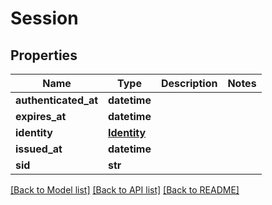 # Session

## Properties
Name | Type | Description | Notes
------------ | ------------- | ------------- | -------------
**authenticated_at** | **datetime** |  | 
**expires_at** | **datetime** |  | 
**identity** | [**Identity**](Identity.md) |  | 
**issued_at** | **datetime** |  | 
**sid** | **str** |  | 

[[Back to Model list]](../README.md#documentation-for-models) [[Back to API list]](../README.md#documentation-for-api-endpoints) [[Back to README]](../README.md)


